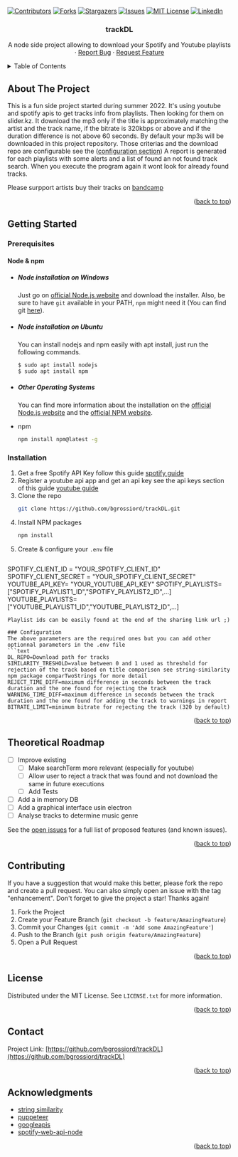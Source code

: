 


<!-- PROJECT SHIELDS -->
<!--
*** I'm using markdown "reference style" links for readability.
*** Reference links are enclosed in brackets [ ] instead of parentheses ( ).
*** See the bottom of this document for the declaration of the reference variables
*** for contributors-url, forks-url, etc. This is an optional, concise syntax you may use.
*** https://www.markdownguide.org/basic-syntax/#reference-style-links
-->
[![Contributors][contributors-shield]][contributors-url]
[![Forks][forks-shield]][forks-url]
[![Stargazers][stars-shield]][stars-url]
[![Issues][issues-shield]][issues-url]
[![MIT License][license-shield]][license-url]
[![LinkedIn][linkedin-shield]][linkedin-url]


<h3 align="center">trackDL</h3>

  <p align="center">
    A node side project allowing to download your Spotify and Youtube playlists
    <br />
    ·
    <a href="https://github.com/bgrossiord/trackDL/issues">Report Bug</a>
    ·
    <a href="https://github.com/bgrossiord/trackDL/issues">Request Feature</a>
  </p>
</div>



<!-- TABLE OF CONTENTS -->
<details>
  <summary>Table of Contents</summary>
  <ol>
    <li>
      <a href="#about-the-project">About The Project</a>
    </li>
    <li>
      <a href="#getting-started">Getting Started</a>
      <ul>
        <li><a href="#prerequisites">Prerequisites</a></li>
        <li><a href="#installation">Installation</a></li>
        <li><a href="#configuration">Configuration</a></li>
      </ul>
    </li>
    <li><a href="#roadmap">Roadmap</a></li>
    <li><a href="#contributing">Contributing</a></li>
    <li><a href="#license">License</a></li>
    <li><a href="#contact">Contact</a></li>
    <li><a href="#acknowledgments">Acknowledgments</a></li>
  </ol>
</details>



<!-- ABOUT THE PROJECT -->
## About The Project

This is a fun side project started during summer 2022. It's using youtube and spotify apis to get tracks info from playlists.
Then looking for them on slider.kz.
It download the mp3 only if the title is approximately matching the artist and the track name, if the bitrate is 320kbps or above and if the duration difference is not above 60 seconds.
By default your mp3s will be downloaded in this project repository.
Those criterias and the download repo are configurable see the (<a href="#configuration">configuration section</a>)
A report is generated for each playlists with some alerts and a list of found an not found track search.
When you execute the program again it wont look for already found tracks.

Please surpport artists buy their tracks on [bandcamp](https://bandcamp.com/)

<p align="right">(<a href="#readme-top">back to top</a>)</p>


<!-- GETTING STARTED -->
## Getting Started

### Prerequisites

#### Node & npm
- ##### Node installation on Windows

  Just go on [official Node.js website](https://nodejs.org/) and download the installer.
Also, be sure to have `git` available in your PATH, `npm` might need it (You can find git [here](https://git-scm.com/)).

- ##### Node installation on Ubuntu

  You can install nodejs and npm easily with apt install, just run the following commands.

      $ sudo apt install nodejs
      $ sudo apt install npm

- ##### Other Operating Systems
  You can find more information about the installation on the [official Node.js website](https://nodejs.org/) and the [official NPM website](https://npmjs.org/).

* npm
  ```sh
  npm install npm@latest -g
  ```

### Installation

1. Get a free Spotify API Key follow this guide [spotify guide](https://developer.spotify.com/documentation/general/guides/authorization/app-settings/)
2. Register a youtube api app and get an api key see the api keys section of this guide [youtube guide](https://developers.google.com/youtube/registering_an_application)
3. Clone the repo
   ```sh
   git clone https://github.com/bgrossiord/trackDL.git
   ```
4. Install NPM packages
   ```sh
   npm install
   ```
5. Create & configure your `.env` file
   ```text
  SPOTIFY_CLIENT_ID = "YOUR_SPOTIFY_CLIENT_ID"
  SPOTIFY_CLIENT_SECRET = "YOUR_SPOTIFY_CLIENT_SECRET"
  YOUTUBE_API_KEY= "YOUR_YOUTUBE_API_KEY"
  SPOTIFY_PLAYLISTS= ["SPOTIFY_PLAYLIST1_ID","SPOTIFY_PLAYLIST2_ID",...]
  YOUTUBE_PLAYLISTS= ["YOUTUBE_PLAYLIST1_ID","YOUTUBE_PLAYLIST2_ID",...]
   ```
Playlist ids can be easily found at the end of the sharing link url ;)

### Configuration
The above parameters are the required ones but you can add other optionnal parameters in the .env file
   ```text
  DL_REPO=Download path for tracks
  SIMILARITY_TRESHOLD=value between 0 and 1 used as threshold for rejection of the track based on title comparison see string-similarity npm package comparTwoStrings for more detail
  REJECT_TIME_DIFF=maximum difference in seconds between the track duration and the one found for rejecting the track
  WARNING_TIME_DIFF=maximum difference in seconds between the track duration and the one found for adding the track to warnings in report
  BITRATE_LIMIT=minimum bitrate for rejecting the track (320 by default)
   ```

<p align="right">(<a href="#readme-top">back to top</a>)</p>

<!-- ROADMAP -->
## Theoretical Roadmap

- [ ] Improve existing 
    - [ ] Make searchTerm more relevant (especially for youtube)
    - [ ] Allow user to reject a track that was found and not download the same in future executions
    - [ ] Add Tests
- [ ] Add a in memory DB
- [ ] Add a graphical interface usin electron
- [ ] Analyse tracks to determine music genre

See the [open issues](https://github.com/bgrossiord/trackDL/issues) for a full list of proposed features (and known issues).

<p align="right">(<a href="#readme-top">back to top</a>)</p>



<!-- CONTRIBUTING -->
## Contributing

If you have a suggestion that would make this better, please fork the repo and create a pull request. You can also simply open an issue with the tag "enhancement".
Don't forget to give the project a star! Thanks again!

1. Fork the Project
2. Create your Feature Branch (`git checkout -b feature/AmazingFeature`)
3. Commit your Changes (`git commit -m 'Add some AmazingFeature'`)
4. Push to the Branch (`git push origin feature/AmazingFeature`)
5. Open a Pull Request

<p align="right">(<a href="#readme-top">back to top</a>)</p>



<!-- LICENSE -->
## License

Distributed under the MIT License. See `LICENSE.txt` for more information.

<p align="right">(<a href="#readme-top">back to top</a>)</p>



<!-- CONTACT -->
## Contact

Project Link: [https://github.com/bgrossiord/trackDL](https://github.com/bgrossiord/trackDL)

<p align="right">(<a href="#readme-top">back to top</a>)</p>



<!-- ACKNOWLEDGMENTS -->
## Acknowledgments

* [string similarity](https://www.npmjs.com/package/string-similarity)
* [puppeteer](https://github.com/puppeteer/puppeteer)
* [googleapis](https://www.npmjs.com/package/googleapis)
* [spotify-web-api-node](https://www.npmjs.com/package/spotify-web-api-node)


<p align="right">(<a href="#readme-top">back to top</a>)</p>



<!-- MARKDOWN LINKS & IMAGES -->
<!-- https://www.markdownguide.org/basic-syntax/#reference-style-links -->
[contributors-shield]: https://img.shields.io/github/contributors/bgrossiord/trackDL.svg?style=for-the-badge
[contributors-url]: https://github.com/bgrossiord/trackDL/graphs/contributors
[forks-shield]: https://img.shields.io/github/forks/bgrossiord/trackDL.svg?style=for-the-badge
[forks-url]: https://github.com/bgrossiord/trackDL/network/members
[stars-shield]: https://img.shields.io/github/stars/bgrossiord/trackDL.svg?style=for-the-badge
[stars-url]: https://github.com/bgrossiord/trackDL/stargazers
[issues-shield]: https://img.shields.io/github/issues/bgrossiord/trackDL.svg?style=for-the-badge
[issues-url]: https://github.com/bgrossiord/trackDL/issues
[license-shield]: https://img.shields.io/github/license/bgrossiord/trackDL.svg?style=for-the-badge
[license-url]: https://github.com/bgrossiord/trackDL/blob/master/LICENSE.txt
[linkedin-shield]: https://img.shields.io/badge/-LinkedIn-black.svg?style=for-the-badge&logo=linkedin&colorB=555
[linkedin-url]: https://linkedin.com/in/linkedin_username
[product-screenshot]: images/screenshot.png